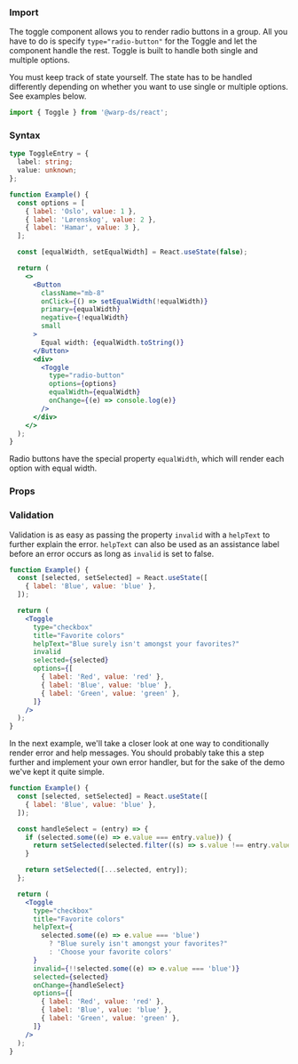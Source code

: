 ### Import

The toggle component allows you to render radio buttons in a group. All you have to do is specify `type="radio-button"` for the Toggle and let the component handle the rest. Toggle is built to handle both single and multiple options.

You must keep track of state yourself. The state has to be handled differently depending on whether you want to use single or multiple options. See examples below.

```js
import { Toggle } from '@warp-ds/react';
```

### Syntax

```ts example
type ToggleEntry = {
  label: string;
  value: unknown;
};
```

```jsx example
function Example() {
  const options = [
    { label: 'Oslo', value: 1 },
    { label: 'Lørenskog', value: 2 },
    { label: 'Hamar', value: 3 },
  ];

  const [equalWidth, setEqualWidth] = React.useState(false);

  return (
    <>
      <Button
        className="mb-8"
        onClick={() => setEqualWidth(!equalWidth)}
        primary={equalWidth}
        negative={!equalWidth}
        small
      >
        Equal width: {equalWidth.toString()}
      </Button>
      <div>
        <Toggle
          type="radio-button"
          options={options}
          equalWidth={equalWidth}
          onChange={(e) => console.log(e)}
        />
      </div>
    </>
  );
}
```

Radio buttons have the special property `equalWidth`, which will render each option with equal width.

### Props

<api-table type=react component="Toggle" />

### Validation

Validation is as easy as passing the property `invalid` with a `helpText` to further explain the error. `helpText` can also be used as an assistance label before an error occurs as long as `invalid` is set to false.

```jsx example
function Example() {
  const [selected, setSelected] = React.useState([
    { label: 'Blue', value: 'blue' },
  ]);

  return (
    <Toggle
      type="checkbox"
      title="Favorite colors"
      helpText="Blue surely isn't amongst your favorites?"
      invalid
      selected={selected}
      options={[
        { label: 'Red', value: 'red' },
        { label: 'Blue', value: 'blue' },
        { label: 'Green', value: 'green' },
      ]}
    />
  );
}
```

In the next example, we'll take a closer look at one way to conditionally render error and help messages. You should probably take this a step further and implement your own error handler, but for the sake of the demo we've kept it quite simple.

```jsx example
function Example() {
  const [selected, setSelected] = React.useState([
    { label: 'Blue', value: 'blue' },
  ]);

  const handleSelect = (entry) => {
    if (selected.some((e) => e.value === entry.value)) {
      return setSelected(selected.filter((s) => s.value !== entry.value));
    }

    return setSelected([...selected, entry]);
  };

  return (
    <Toggle
      type="checkbox"
      title="Favorite colors"
      helpText={
        selected.some((e) => e.value === 'blue')
          ? "Blue surely isn't amongst your favorites?"
          : 'Choose your favorite colors'
      }
      invalid={!!selected.some((e) => e.value === 'blue')}
      selected={selected}
      onChange={handleSelect}
      options={[
        { label: 'Red', value: 'red' },
        { label: 'Blue', value: 'blue' },
        { label: 'Green', value: 'green' },
      ]}
    />
  );
}
```
